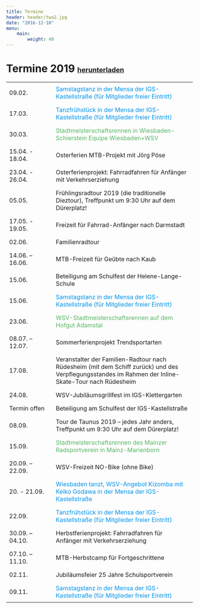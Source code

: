```yaml
---
title: Termine
header: header/two2.jpg
date: "2016-12-10"
menu: 
    main:
        weight: 40
---
```


# Termine 2019 <span class="small-header">[herunterladen](termine/WSV-Termine2019.pdf)</span>

Datum | Event
--- | ---
09.02. | <span class="tanz">Samstagstanz in der Mensa der IGS-Kastellstraße (für Mitglieder freier Eintritt)</span>
17.03. | <span class="tanz">Tanzfrühstück in der Mensa der IGS-Kastellstraße (für Mitglieder freier Eintritt)</span>
30.03. | <span class="race">Stadtmeisterschaftsrennen in Wiesbaden-Schierstein Equipe Wiesbaden+WSV</span>
15.04. - 18.04. | Osterferien MTB-Projekt mit Jörg Pöse
23.04. - 26.04. | Osterferienprojekt: Fahrradfahren für Anfänger mit Verkehrserziehung
05.05. | Frühlingsradtour 2019 (die traditionelle Dieztour), Treffpunkt um 9:30 Uhr auf dem Dürerplatz!
17.05. - 19.05. | Freizeit für Fahrrad-Anfänger nach Darmstadt
02.06. | Familienradtour
14.06. – 16.06. | MTB-Freizeit für Geübte nach Kaub
15.06. | Beteiligung am Schulfest der Helene-Lange-Schule
15.06. | <span class="tanz">Samstagstanz in der Mensa der IGS-Kastellstraße (für Mitglieder freier Eintritt)</span>
23.06. | <span class="race">WSV-Stadtmeisterschaftsrennen auf dem Hofgut Adamstal</span>
08.07. – 12.07. | Sommerferienprojekt Trendsportarten
17.08. | Veranstalter der Familien-Radtour nach Rüdesheim (mit dem Schiff zurück) und des Verpflegungsstandes im Rahmen der Inline-Skate-Tour nach Rüdesheim
24.08. | WSV-Jubiläumsgrillfest im IGS-Klettergarten
Termin offen | Beteiligung am Schulfest der IGS-Kastellstraße
08.09. | Tour de Taunus 2019 – jedes Jahr anders, Treffpunkt um 9:30 Uhr auf dem Dürerplatz!
15.09. | <span class="race">Stadtmeisterschaftsrennen des Mainzer Radsportverein in Mainz-Marienborn</span>
20.09. – 22.09. | WSV-Freizeit NO-Bike (ohne Bike)
20. - 21.09. | <span class="tanz">Wiesbaden tanzt, WSV-Angebot Kizomba mit Keiko Godawa in der Mensa der IGS-Kastellstraße</span>
22.09. | <span class="tanz">Tanzfrühstück in der Mensa der IGS-Kastellstraße (für Mitglieder freier Eintritt)</span>
30.09. – 04.10. | Herbstferienprojekt: Fahrradfahren für Anfänger mit Verkehrserziehung
07.10. – 11.10. | MTB-Herbstcamp für Fortgeschrittene
02.11. | Jubiläumsfeier 25 Jahre Schulsportverein
09.11. | <span class="tanz">Samstagstanz in der Mensa der IGS-Kastellstraße (für Mitglieder freier Eintritt)</span>

<style type="text/css">
	thead {
		display: none;
	}

	td:first-child {
		width: 110px;
	}

	td, th {
		border: none;
		padding: 0.5em 0.5em;
	}

	.tanz {
		color: #0093eb;
	}

	.race {
		color: #57b563;
	}

	.small-header {
		font-size: 0.65em;
	}

</style>
